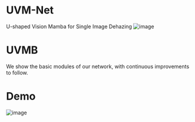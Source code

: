 # UVM-Net
U-shaped Vision Mamba for Single Image Dehazing
![image](https://github.com/zzr-idam/UVM-Net/blob/main/f3w.png)


# UVMB
We show the basic modules of our network, with continuous improvements to follow.

# Demo
![image](https://github.com/zzr-idam/UVM-Net/blob/main/demo.jpg)
